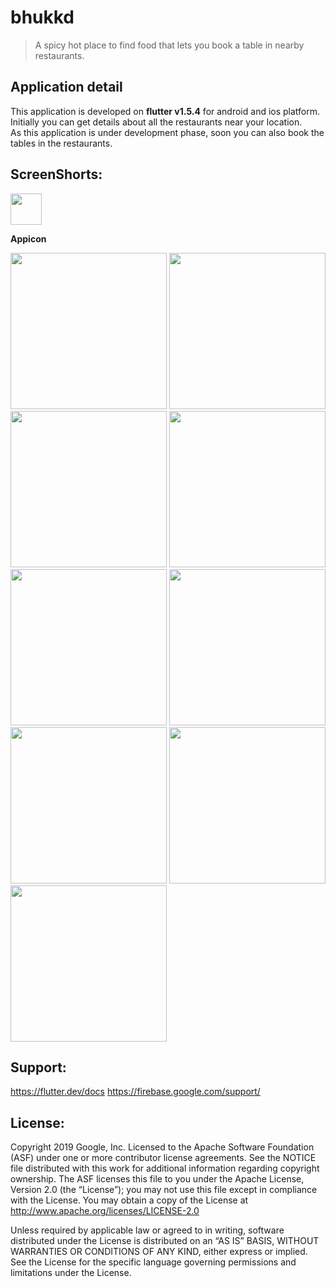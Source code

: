 # bhukkd 
> A spicy hot place to find food that lets you book a table in nearby restaurants.

## Application detail
This application is developed on **flutter v1.5.4** for android and ios platform. Initially you can get details about all the restaurants near your location.
<br>
As this application is under development phase, soon you can also book the tables in the restaurants.

## ScreenShorts:
<p float="left">
  <a href="https://imgur.com/Mw28Pwg.jpg"><img src="https://imgur.com/Mw28Pwg.jpg" width="50"></a>
<p><b>Appicon</b></p>
  
<a href="https://i.imgur.com/aUqTcLv.jpg"><img src="https://i.imgur.com/aUqTcLv.jpg" width="250"></a>
<a href="https://imgur.com/Dg6QVpJ.jpg"><img src="https://imgur.com/Dg6QVpJ.jpg" width="250"></a>
<a href="https://imgur.com/JbdnFLW.jpg"><img src="https://imgur.com/JbdnFLW.jpg" width="250"></a>
<a href="https://imgur.com/chcpZFf.jpg"><img src="https://imgur.com/chcpZFf.jpg" width="250"></a>
<a href="https://imgur.com/wmt5xB3.jpg"><img src="https://imgur.com/wmt5xB3.jpg" width="250"></a>
<a href="https://imgur.com/0qvc86o.jpg"><img src="https://imgur.com/0qvc86o.jpg" width="250"></a>
<a href="https://imgur.com/kARJKUm.jpg"><img src="https://imgur.com/kARJKUm.jpg" width="250"></a>
<a href="https://imgur.com/V33ppho.jpg"><img src="https://imgur.com/V33ppho.jpg" width="250"></a>
<a href="https://imgur.com/x2aNKyA.jpg"><img src="https://imgur.com/x2aNKyA.jpg" width="250"></a>
</p>

## Support:
https://flutter.dev/docs
https://firebase.google.com/support/

## License:
Copyright 2019 Google, Inc. Licensed to the Apache Software Foundation (ASF) under one or more contributor license agreements. See the NOTICE file distributed with this work for additional information regarding copyright ownership. The ASF licenses this file to you under the Apache License, Version 2.0 (the “License”); you may not use this file except in compliance with the License. You may obtain a copy of the License at http://www.apache.org/licenses/LICENSE-2.0

Unless required by applicable law or agreed to in writing, software distributed under the License is distributed on an “AS IS” BASIS, WITHOUT WARRANTIES OR CONDITIONS OF ANY KIND, either express or implied. See the License for the specific language governing permissions and limitations under the License.
